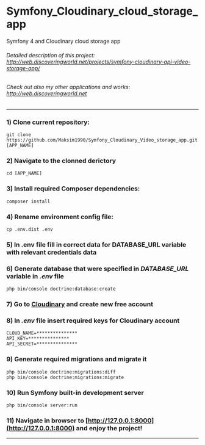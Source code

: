 # Symfony_Cloudinary_cloud_storage_app
Symfony 4 and Cloudinary cloud storage app

###### Detailed description of this project: http://web.discoveringworld.net/projects/symfony-cloudinary-api-video-storage-app/

###### Check out also my other applications and works: http://web.discoveringworld.net

---
### 1) Clone current repository:
```
git clone https://github.com/Maksim1990/Symfony_Cloudinary_Video_storage_app.git [APP_NAME]
```
### 2) Navigate to the clonned derictory
```
cd [APP_NAME]
```
### 3) Install required Composer dependencies:
```
composer install
```
### 4) Rename environment config file:
```
cp .env.dist .env
```
### 5) In .env file fill in correct data for DATABASE_URL variable with relevant credentials data
### 6) Generate database that were specified in *DATABASE_URL* variable in *.env* file
```
php bin/console doctrine:database:create

```
### 7) Go to [Cloudinary](https://cloudinary.com) and create new free account
### 8) In *.env* file insert required keys for Cloudinary account
```
CLOUD_NAME=***************
API_KEY=***************
API_SECRET=***************
```
### 9) Generate required migrations and migrate it
```
php bin/console doctrine:migrations:diff
php bin/console doctrine:migrations:migrate
```
### 10) Run Symfony built-in development server
```
php bin/console server:run
```
### 11) Navigate in browser to [http://127.0.0.1:8000](http://127.0.0.1:8000) and enjoy the project!
---
